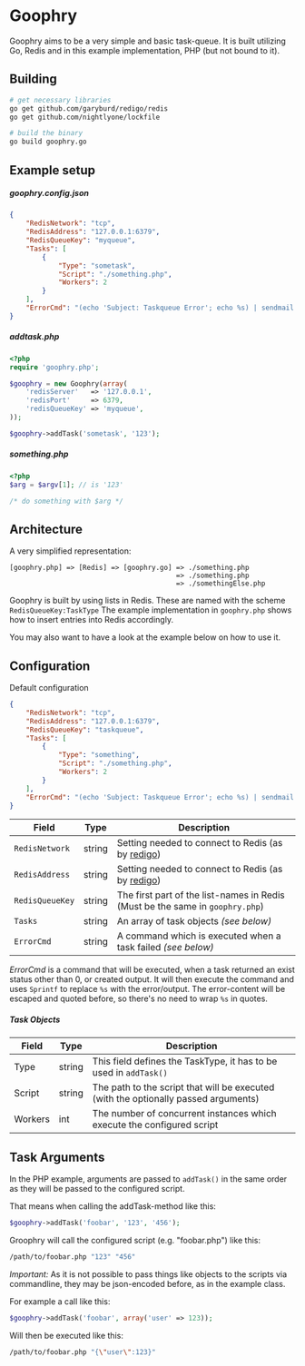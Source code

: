 Goophry
=======

Goophry aims to be a very simple and basic task-queue.
It is built utilizing Go, Redis and in this example implementation, PHP (but not bound to it).


## Building

```sh
# get necessary libraries
go get github.com/garyburd/redigo/redis
go get github.com/nightlyone/lockfile

# build the binary
go build goophry.go
```


## Example setup

##### goophry.config.json
```json
{
    "RedisNetwork": "tcp",
    "RedisAddress": "127.0.0.1:6379",
    "RedisQueueKey": "myqueue",
    "Tasks": [
        {
            "Type": "sometask",
            "Script": "./something.php",
            "Workers": 2
        }
    ],
    "ErrorCmd": "(echo 'Subject: Taskqueue Error'; echo %s) | sendmail mail@example.com"
}
```

##### addtask.php
```php
<?php
require 'goophry.php';

$goophry = new Goophry(array(
    'redisServer'   => '127.0.0.1',
    'redisPort'     => 6379,
    'redisQueueKey' => 'myqueue',
));

$goophry->addTask('sometask', '123');
```

##### something.php
```php
<?php
$arg = $argv[1]; // is '123'

/* do something with $arg */
```

## Architecture

A very simplified representation:
```
[goophry.php] => [Redis] => [goophry.go] => ./something.php
                                         => ./something.php
                                         => ./somethingElse.php
```

Goophry is built by using lists in Redis. These are named with the scheme `RedisQueueKey:TaskType`
The example implementation in `goophry.php` shows how to insert entries into Redis accordingly.

You may also want to have a look at the example below on how to use it.


## Configuration

Default configuration
```json
{
    "RedisNetwork": "tcp",
    "RedisAddress": "127.0.0.1:6379",
    "RedisQueueKey": "taskqueue",
    "Tasks": [
        {
            "Type": "something",
            "Script": "./something.php",
            "Workers": 2
        }
    ],
    "ErrorCmd": "(echo 'Subject: Taskqueue Error'; echo %s) | sendmail mail@example.com"
}
```

Field|Type|Description
-----|----|-----------
`RedisNetwork`|string|Setting needed to connect to Redis (as by [redigo](http://godoc.org/github.com/garyburd/redigo/redis#Dial))
`RedisAddress`|string|Setting needed to connect to Redis (as by [redigo](http://godoc.org/github.com/garyburd/redigo/redis#Dial))
`RedisQueueKey`|string|The first part of the list-names in Redis (Must be the same in `goophry.php`)
`Tasks`|string|An array of task objects _(see below)_
`ErrorCmd`|string|A command which is executed when a task failed _(see below)_

*ErrorCmd* is a command that will be executed, when a task returned an exist status other than 0,
or created output. It will then execute the command and uses `Sprintf` to replace `%s` with the error/output.
The error-content will be escaped and quoted before, so there's no need to wrap `%s` in quotes.

##### Task Objects

Field|Type|Description
-----|----|-----------
Type|string|This field defines the TaskType, it has to be used in `addTask()`
Script|string|The path to the script that will be executed (with the optionally passed arguments)
Workers|int|The number of concurrent instances which execute the configured script


## Task Arguments

In the PHP example, arguments are passed to `addTask()` in the same order as they
will be passed to the configured script.

That means when calling the addTask-method like this:
```php
$goophry->addTask('foobar', '123', '456');
```

Groophry will call the configured script (e.g. "foobar.php") like this:
```sh
/path/to/foobar.php "123" "456"
```

*Important:* As it is not possible to pass things like objects to the scripts via commandline,
they may be json-encoded before, as in the example class.

For example a call like this:
```php
$goophry->addTask('foobar', array('user' => 123));
```

Will then be executed like this:
```sh
/path/to/foobar.php "{\"user\":123}"
```
